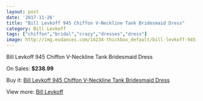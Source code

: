 ```yaml
---
layout: post
date: '2017-11-26'
title: "Bill Levkoff 945 Chiffon V-Neckline Tank Bridesmaid Dress"
category: Bill Levkoff
tags: ["chiffon","bridal","crazy","dresses","dress"]
image: http://img.eudances.com/14234-thickbox_default/bill-levkoff-945-chiffon-v-neckline-tank-bridesmaid-dress.jpg
---
```

Bill Levkoff 945 Chiffon V-Neckline Tank Bridesmaid Dress

On Sales: **$238.99**
<a href="https://www.eudances.com/en/bill-levkoff/4274-bill-levkoff-945-chiffon-v-neckline-tank-bridesmaid-dress.html"><amp-img layout="responsive" width="600" height="600" src="//img.eudances.com/14234-thickbox_default/bill-levkoff-945-chiffon-v-neckline-tank-bridesmaid-dress.jpg" alt="Bill Levkoff 945 Chiffon V-Neckline Tank Bridesmaid Dress 0" /></a>
<a href="https://www.eudances.com/en/bill-levkoff/4274-bill-levkoff-945-chiffon-v-neckline-tank-bridesmaid-dress.html"><amp-img layout="responsive" width="600" height="600" src="//img.eudances.com/14235-thickbox_default/bill-levkoff-945-chiffon-v-neckline-tank-bridesmaid-dress.jpg" alt="Bill Levkoff 945 Chiffon V-Neckline Tank Bridesmaid Dress 1" /></a>

Buy it: [Bill Levkoff 945 Chiffon V-Neckline Tank Bridesmaid Dress](https://www.eudances.com/en/bill-levkoff/4274-bill-levkoff-945-chiffon-v-neckline-tank-bridesmaid-dress.html "Bill Levkoff 945 Chiffon V-Neckline Tank Bridesmaid Dress")

View more: [Bill Levkoff](https://www.eudances.com/en/57-bill-levkoff "Bill Levkoff")